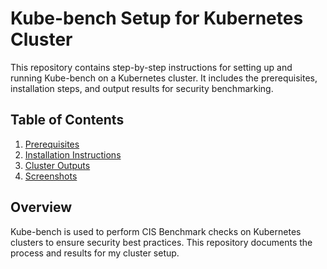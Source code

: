 # Kube-bench Setup for Kubernetes Cluster

This repository contains step-by-step instructions for setting up and running Kube-bench on a Kubernetes cluster. It includes the prerequisites, installation steps, and output results for security benchmarking.

## Table of Contents
1. [Prerequisites](prerequisites.md)
2. [Installation Instructions](installation/deployment_instructions.md)
3. [Cluster Outputs](outputs)
4. [Screenshots](screenshots)

## Overview
Kube-bench is used to perform CIS Benchmark checks on Kubernetes clusters to ensure security best practices. This repository documents the process and results for my cluster setup.

